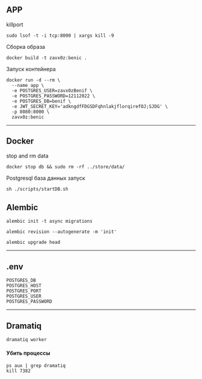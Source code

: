 ## APP

killport

```shell
sudo lsof -t -i tcp:8000 | xargs kill -9
```

Сборка образа

```shell
docker build -t zavx0z:benic .
```

Запуск контейнера

```shell
docker run -d --rm \
  --name app \
  -e POSTGRES_USER=zavx0zBenif \
  -e POSTGRES_PASSWORD=12112022 \
  -e POSTGRES_DB=benif \
  -e JWT_SECRET_KEY='adkngdfFDGSDFqhnlakjflorqirefOJ;SJDG' \
  -p 8080:8000 \
  zavx0z:benic
```

----------------------------------------------------------------

## Docker

stop and rm data

```shell
docker stop db && sudo rm -rf ../store/data/
```

Postgresql база данных запуск

```shell
sh ./scripts/startDB.sh
```

## Alembic

```shell
alembic init -t async migrations
```

```shell
alembic revision --autogenerate -m 'init'
```

```shell
alembic upgrade head
```

-----------------------------------------------------------------------------------

## .env

```shell
POSTGRES_DB
POSTGRES_HOST
POSTGRES_PORT
POSTGRES_USER
POSTGRES_PASSWORD
```

------------------------------------------------------------------------------------

## Dramatiq

```shell
dramatiq worker
```

#### Убить процессы

```shell
ps aux | grep dramatiq
kill 7382
```